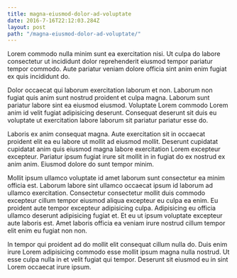 ```yaml
---
title: magna-eiusmod-dolor-ad-voluptate
date: 2016-7-16T22:12:03.284Z
layout: post
path: "/magna-eiusmod-dolor-ad-voluptate/"
---
```


Lorem commodo nulla minim sunt ea exercitation nisi. Ut culpa do labore consectetur ut incididunt dolor reprehenderit eiusmod tempor pariatur tempor commodo. Aute pariatur veniam dolore officia sint anim enim fugiat ex quis incididunt do.

Dolor occaecat qui laborum exercitation laborum et non. Laborum non fugiat quis anim sunt nostrud proident et culpa magna. Laborum sunt pariatur labore sint ea eiusmod eiusmod. Voluptate Lorem commodo Lorem anim id velit fugiat adipisicing deserunt. Consequat deserunt sit duis eu voluptate ut exercitation labore laborum sit pariatur pariatur esse do.

Laboris ex anim consequat magna. Aute exercitation sit in occaecat proident elit ea eu labore ut mollit ad eiusmod mollit. Deserunt cupidatat cupidatat anim quis eiusmod magna labore exercitation Lorem excepteur excepteur. Pariatur ipsum fugiat irure sit mollit in in fugiat do ex nostrud ex anim anim. Eiusmod dolore do sunt tempor minim.

Mollit ipsum ullamco voluptate id amet laborum sunt consectetur ea minim officia est. Laborum labore sint ullamco occaecat ipsum id laborum ad ullamco exercitation. Consectetur consectetur mollit duis commodo excepteur cillum tempor eiusmod aliqua excepteur eu culpa ea enim. Eu proident aute tempor excepteur adipisicing culpa. Adipisicing eu officia ullamco deserunt adipisicing fugiat et. Et eu ut ipsum voluptate excepteur aute laboris est. Amet laboris officia ea veniam irure nostrud cillum tempor elit enim eu fugiat non non.

In tempor qui proident ad do mollit elit consequat cillum nulla do. Duis enim irure Lorem adipisicing commodo esse mollit ipsum magna nulla nostrud. Ut esse culpa nulla in et velit fugiat qui tempor. Deserunt sit eiusmod eu in sint Lorem occaecat irure ipsum.